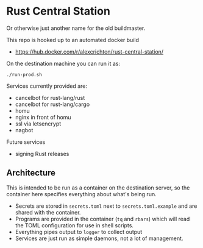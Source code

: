 # Rust Central Station

Or otherwise just another name for the old buildmaster.

This repo is hooked up to an automated docker build

* https://hub.docker.com/r/alexcrichton/rust-central-station/

On the destination machine you can run it as:

    ./run-prod.sh

Services currently provided are:

* cancelbot for rust-lang/rust
* cancelbot for rust-lang/cargo
* homu
* nginx in front of homu
* ssl via letsencrypt
* nagbot

Future services

* signing Rust releases

## Architecture

This is intended to be run as a container on the destination server, so the
container here specifies everything about what's being run.

* Secrets are stored in `secrets.toml` next to `secrets.toml.example` and are
  shared with the container.
* Programs are provided in the container (`tq` and `rbars`) which will read the
  TOML configuration for use in shell scripts.
* Everything pipes output to `logger` to collect output
* Services are just run as simple daemons, not a lot of management.
